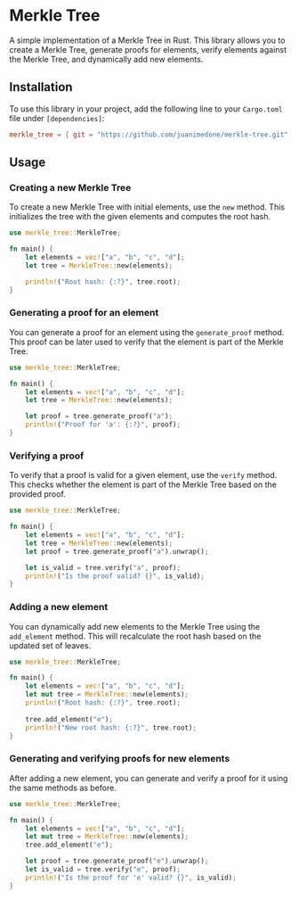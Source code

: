 # Merkle Tree

A simple implementation of a Merkle Tree in Rust. This library allows you to create a Merkle Tree, generate proofs for elements, verify elements against the Merkle Tree, and dynamically add new elements.

## Installation

To use this library in your project, add the following line to your `Cargo.toml` file under `[dependencies]`:

```toml
merkle_tree = { git = "https://github.com/juanimedone/merkle-tree.git", branch = "main" }
```

## Usage

### Creating a new Merkle Tree

To create a new Merkle Tree with initial elements, use the `new` method. This initializes the tree with the given elements and computes the root hash.

```rust
use merkle_tree::MerkleTree;

fn main() {
    let elements = vec!["a", "b", "c", "d"];
    let tree = MerkleTree::new(elements);

    println!("Root hash: {:?}", tree.root);
}
```

### Generating a proof for an element

You can generate a proof for an element using the `generate_proof` method. This proof can be later used to verify that the element is part of the Merkle Tree.

```rust
use merkle_tree::MerkleTree;

fn main() {
    let elements = vec!["a", "b", "c", "d"];
    let tree = MerkleTree::new(elements);

    let proof = tree.generate_proof("a");
    println!("Proof for 'a': {:?}", proof);
}
```

### Verifying a proof

To verify that a proof is valid for a given element, use the `verify` method. This checks whether the element is part of the Merkle Tree based on the provided proof.

```rust
use merkle_tree::MerkleTree;

fn main() {
    let elements = vec!["a", "b", "c", "d"];
    let tree = MerkleTree::new(elements);
    let proof = tree.generate_proof("a").unwrap();

    let is_valid = tree.verify("a", proof);
    println!("Is the proof valid? {}", is_valid);
}
```

### Adding a new element

You can dynamically add new elements to the Merkle Tree using the `add_element` method. This will recalculate the root hash based on the updated set of leaves.

```rust
use merkle_tree::MerkleTree;

fn main() {
    let elements = vec!["a", "b", "c", "d"];
    let mut tree = MerkleTree::new(elements);
    println!("Root hash: {:?}", tree.root);
    
    tree.add_element("e");
    println!("New root hash: {:?}", tree.root);
}
```

### Generating and verifying proofs for new elements

After adding a new element, you can generate and verify a proof for it using the same methods as before.

```rust
use merkle_tree::MerkleTree;

fn main() {
    let elements = vec!["a", "b", "c", "d"];
    let mut tree = MerkleTree::new(elements);
    tree.add_element("e");

    let proof = tree.generate_proof("e").unwrap();
    let is_valid = tree.verify("e", proof);
    println!("Is the proof for 'e' valid? {}", is_valid);
}

